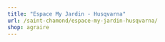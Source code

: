 ```yaml
---
title: "Espace My Jardin - Husqvarna"
url: /saint-chamond/espace-my-jardin-husqvarna/
shop: agraire
---
```

